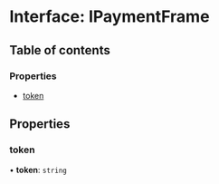 # Interface: IPaymentFrame

## Table of contents

### Properties

- [token](IPaymentFrame.md#token)

## Properties

### token

• **token**: `string`
